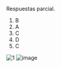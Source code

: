 Respuestas parcial.
1. B
2. A
3. C
4. D
5. C




![1](https://user-images.githubusercontent.com/82678997/134213678-7ffea358-14b2-4d00-adbd-0b39238b2be0.PNG)
![image](https://user-images.githubusercontent.com/82678997/134214144-d08eb5b9-e488-49eb-9d7a-1555fd263d8d.png)

